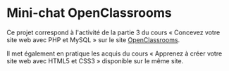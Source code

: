 Mini-chat OpenClassrooms
========================

Ce projet correspond à l'activité de la partie 3 du cours « Concevez votre site web avec PHP et MySQL » sur le site [OpenClassrooms](http://openclassrooms.com/).

Il met également en pratique les acquis du cours « Apprenez à créer votre site web avec HTML5 et CSS3 » disponible sur le même site.
